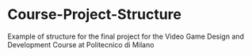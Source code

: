 # Course-Project-Structure
Example of structure for the final project for the Video Game Design and Development Course at Politecnico di Milano
